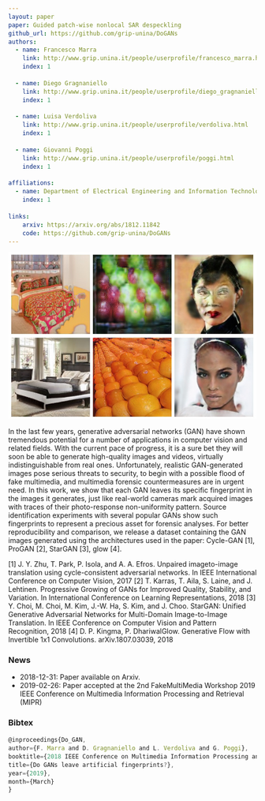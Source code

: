 ```yaml
---
layout: paper
paper: Guided patch-wise nonlocal SAR despeckling
github_url: https://github.com/grip-unina/DoGANs
authors: 
  - name: Francesco Marra
    link: http://www.grip.unina.it/people/userprofile/francesco_marra.html
    index: 1
     
  - name: Diego Gragnaniello
    link: http://www.grip.unina.it/people/userprofile/diego_gragnaniello.html
    index: 1
     
  - name: Luisa Verdoliva
    link: http://www.grip.unina.it/people/userprofile/verdoliva.html
    index: 1
    
  - name: Giovanni Poggi
    link: http://www.grip.unina.it/people/userprofile/poggi.html
    index: 1
    
affiliations: 
  - name: Department of Electrical Engineering and Information Technology, University Federico II of Naples, Italy
    index: 1
    
links:
    arxiv: https://arxiv.org/abs/1812.11842
    code: https://github.com/grip-unina/DoGANs
---
```



![header](./dogan_header.jpg)

In the last few years, generative adversarial networks (GAN) have shown tremendous potential for a number of applications 
in computer vision and related fields. With the current pace of progress, it is a sure bet they will soon be able to generate 
high-quality images and videos, virtually indistinguishable from real ones. 
Unfortunately, realistic GAN-generated images pose serious threats to security, to begin with a possible flood of fake multimedia, 
and multimedia forensic countermeasures are in urgent need. 
In this work, we show that each GAN leaves its specific fingerprint in the images it generates, 
just like real-world cameras mark acquired images with traces of their photo-response non-uniformity pattern. 
Source identification experiments with several popular GANs show such fingerprints to represent a precious asset for forensic analyses.
For better reproducibility and comparison, we release a dataset containing the GAN images generated using the architectures used 
in the paper: Cycle-GAN [1], ProGAN [2], StarGAN [3], glow [4].

[1] J. Y. Zhu, T. Park, P. Isola, and A. A. Efros. Unpaired imageto-image translation using cycle-consistent adversarial networks. In IEEE International Conference on Computer Vision, 2017
[2] T. Karras, T. Aila, S. Laine, and J. Lehtinen. Progressive Growing of GANs for Improved Quality, Stability, and Variation. In International Conference on Learning Representations, 2018
[3] Y. Choi, M. Choi, M. Kim, J.-W. Ha, S. Kim, and J. Choo. StarGAN: Unified Generative Adversarial Networks for Multi-Domain Image-to-Image Translation. In IEEE Conference on Computer Vision and Pattern Recognition, 2018
[4] D. P. Kingma, P. DhariwalGlow. Generative Flow with Invertible 1x1 Convolutions. arXiv.1807.03039, 2018


### News

*   2018-12-31: Paper available on Arxiv.
*   2019-02-26: Paper accepted at the 2nd FakeMultiMedia Workshop 2019 IEEE Conference on Multimedia Information Processing and Retrieval (MIPR)


### Bibtex

```js
@inproceedings{Do_GAN, 
author={F. Marra and D. Gragnaniello and L. Verdoliva and G. Poggi}, 
booktitle={2018 IEEE Conference on Multimedia Information Processing and Retrieval (MIPR)}, 
title={Do GANs leave artificial fingerprints?}, 
year={2019},
month={March}
} 
```
